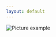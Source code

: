 ```yaml
---
layout: default
---
```

![Picture example](https://raw.githubusercontent.com/kvartirnik/website/gh-pages/images/kvartirnik_photos/13.jpg)


